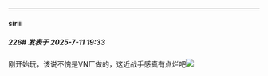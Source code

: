 ﻿
*****

####  siriii  
##### 226#       发表于 2025-7-11 19:33

刚开始玩，该说不愧是VN厂做的，这近战手感真有点烂吧<img src="https://static.stage1st.com/image/smiley/face2017/068.png" referrerpolicy="no-referrer">

